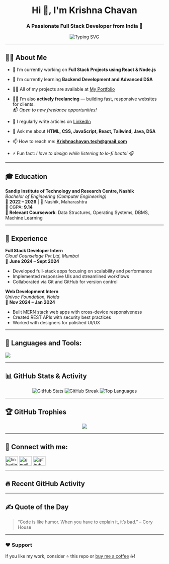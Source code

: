 <h1 align="center">Hi 👋, I'm Krishna Chavan</h1>
<h3 align="center">A Passionate Full Stack Developer from India 🚀</h3>

<p align="center">
  <img src="https://readme-typing-svg.herokuapp.com?font=Fira+Code&size=22&pause=1000&center=true&vCenter=true&width=435&lines=Full+Stack+Web+Developer;Frontend+%7C+React+%7C+Tailwind+Expert;DSA+Enthusiast+in+Java;Freelancer+Available+for+Hire+%F0%9F%9A%80" alt="Typing SVG" />
</p>

---

## 🙋‍♂️ About Me

- 🔭 I’m currently working on **Full Stack Projects using React & Node.js**

- 🌱 I’m currently learning **Backend Development and Advanced DSA**

- 👨‍💻 All of my projects are available at [My Portfolio](https://krishnachavancom.vercel.app/)

- 🧑‍💻 I’m also **actively freelancing** — building fast, responsive websites for clients.  
  📬 *Open to new freelance opportunities!*

- 📝 I regularly write articles on [LinkedIn](https://www.linkedin.com/in/krishna-chavan-882516249/)

- 💬 Ask me about **HTML, CSS, JavaScript, React, Tailwind, Java, DSA**

- 📫 How to reach me: **Krishnachavan.tech@gmail.com**

- ⚡ Fun fact: *I love to design while listening to lo-fi beats! 🎧*

---

## 🎓 Education

**Sandip Institute of Technology and Research Centre, Nashik**  
_Bachelor of Engineering (Computer Engineering)_  
📅 **2022 – 2026** | 📍 Nashik, Maharashtra  
🎯 CGPA: **9.14**  
🧠 **Relevant Coursework**: Data Structures, Operating Systems, DBMS, Machine Learning

---

## 💼 Experience

**Full Stack Developer Intern**  
_Cloud Counselage Pvt Ltd, Mumbai_  
📅 **June 2024 – Sept 2024**  
- Developed full-stack apps focusing on scalability and performance  
- Implemented responsive UIs and streamlined workflows  
- Collaborated via Git and GitHub for version control

**Web Development Intern**  
_Univoc Foundation, Noida_  
📅 **Nov 2024 – Jan 2024**  
- Built MERN stack web apps with cross-device responsiveness  
- Created REST APIs with security best practices  
- Worked with designers for polished UI/UX  

---

## 🚀 Languages and Tools:

<p align="left">
  <img src="https://skillicons.dev/icons?i=html,css,js,react,nodejs,tailwind,java,figma,github,vscode,mysql,cpp" />
</p>

---

## 📊 GitHub Stats & Activity

<p align="center">
  <img src="https://github-readme-stats.vercel.app/api?username=KrishnaChavan1930&show_icons=true&theme=radical" alt="GitHub Stats" />
  <img src="https://github-readme-streak-stats.herokuapp.com?user=KrishnaChavan1930&theme=radical" alt="GitHub Streak" />
  <img src="https://github-readme-stats.vercel.app/api/top-langs/?username=KrishnaChavan1930&layout=compact&theme=radical" alt="Top Languages" />
</p>

---

## 🏆 GitHub Trophies

<p align="center">
  <img src="https://github-profile-trophy.vercel.app/?username=KrishnaChavan1930&theme=radical&no-frame=true&row=1&column=6" />
</p>

---

## 📱 Connect with me:

<p align="left">
  <a href="https://linkedin.com/in/krishnachavan1930" target="blank"><img align="center" src="https://cdn.jsdelivr.net/npm/simple-icons@v3/icons/linkedin.svg" alt="linkedin" height="30" width="40" /></a>
  <a href="mailto:Krishnachavan.tech@gmail.com"><img align="center" src="https://cdn.jsdelivr.net/npm/simple-icons@v3/icons/gmail.svg" alt="gmail" height="30" width="40" /></a>
  <a href="https://github.com/KrishnaChavan1930"><img align="center" src="https://cdn.jsdelivr.net/npm/simple-icons@v3/icons/github.svg" alt="github" height="30" width="40" /></a>
</p>

---

## 🔥 Recent GitHub Activity

<!--START_SECTION:activity-->
<!--END_SECTION:activity-->

---

## ✍️ Quote of the Day

> “Code is like humor. When you have to explain it, it’s bad.” – Cory House

---

### ❤️ Support

If you like my work, consider ⭐️ this repo or [buy me a coffee](https://www.buymeacoffee.com/) ☕!
